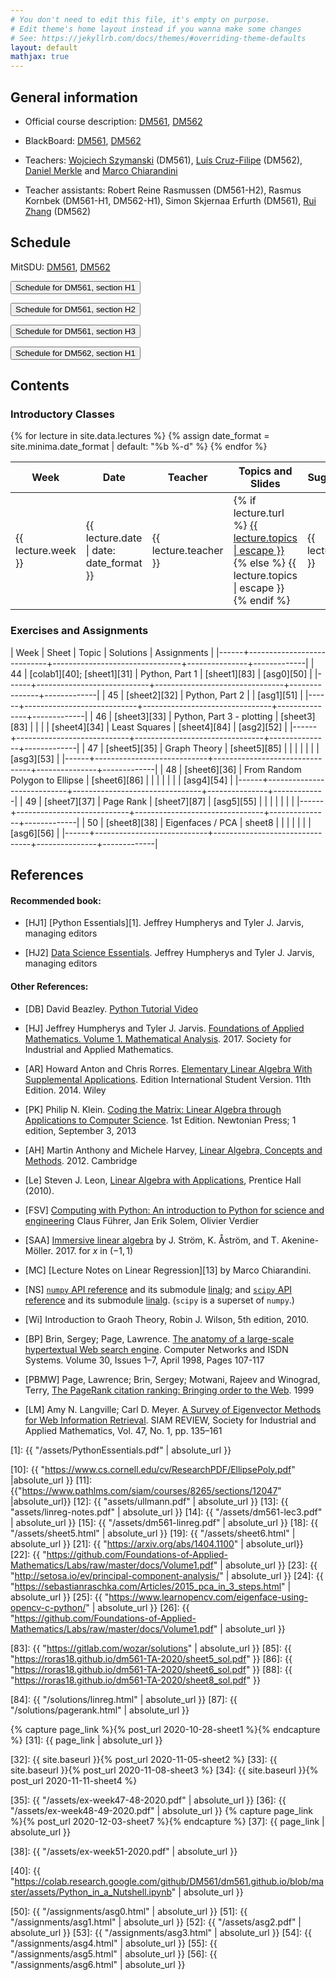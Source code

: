 ```yaml
---
# You don't need to edit this file, it's empty on purpose.
# Edit theme's home layout instead if you wanna make some changes
# See: https://jekyllrb.com/docs/themes/#overriding-theme-defaults
layout: default
mathjax: true
---
```




## General information

- Official course description:
  [DM561](https://odinlister.sdu.dk/fagbesk/internkode/DM561/), [DM562](https://odinlister.sdu.dk/fagbesk/internkode/DM562/)

- BlackBoard: [DM561](https://e-learn.sdu.dk/webapps/blackboard/execute/courseMain?course_id=_422174_1), [DM562](https://e-learn.sdu.dk/webapps/blackboard/execute/courseMain?course_id=_422179_1)


- Teachers:
  [Wojciech Szymanski](https://portal.findresearcher.sdu.dk/da/persons/szymanski)
  (DM561),
  [Luís Cruz-Filipe](https://portal.findresearcher.sdu.dk/da/persons/lcf)
  (DM562),
  [Daniel Merkle](https://imada.sdu.dk/~daniel) and [Marco Chiarandini](https://imada.sdu.dk/~marco)


- Teacher assistants: 
  Robert Reine Rasmussen (DM561-H2), 
  Rasmus Kornbek (DM561-H1, DM562-H1),
  Simon Skjernaa Erfurth (DM561), 
  [Rui Zhang](https://portal.findresearcher.sdu.dk/en/persons/ruizhang) (DM562)


## Schedule

MitSDU: <a
href="https://mitsdu.sdu.dk/skema/activity/N330024101/e20">DM561</a>, <a href="https://mitsdu.sdu.dk/skema/activity/N330025101/e20">DM562</a>


<button onclick="myFunction('h1')" class="w3-btn w3-cell
w3-left-align">Schedule for DM561, section H1 <i class="fa fa-caret-down"></i></button>
<div id="h1" class="w3-container w3-hide">

<div class="w3-responsive">

<!--
<iframe src="https://calendar.google.com/calendar/embed?showTitle=0&amp;showPrint=0&amp;showCalendars=0&amp;showTz=0&amp;height=600&amp;wkst=1&amp;bgcolor=%23FFFFFF&amp;src=egkljh81e5gn1qa11drhvli5g1quqn6e%40import.calendar.google.com&amp;color=%23853104&amp;src=i1sgtn4cueuhfc0o5u0aao73ikbrkuol%40import.calendar.google.com&amp;color=%23853104&amp;src=e_2_en%23weeknum%40group.v.calendar.google.com&amp;color=%23B1365F&amp;ctz=Europe%2FCopenhagen" style="border-width:0" width="960" height="600" frameborder="0" scrolling="no"></iframe>
-->

<div w3-include-html="./assets/dm561_h1.html"></div>
<script>
w3.includeHTML();
</script>
</div>
</div>



<button onclick="myFunction('h2')" class="w3-btn w3-cell
w3-left-align">Schedule for DM561, section H2 <i class="fa fa-caret-down"></i></button>
<div id="h2" class="w3-container w3-hide">

<div class="w3-responsive">

<div w3-include-html="./assets/dm561_h2.html"></div>
<script>
w3.includeHTML();
</script>
</div>
</div>






<button onclick="myFunction('h3')" class="w3-btn w3-cell
w3-left-align">Schedule for DM561, section H3 <i class="fa fa-caret-down"></i></button>
<div id="h3" class="w3-container w3-hide">

<div class="w3-responsive">

<div w3-include-html="./assets/dm561_h3.html"></div>
<script>
w3.includeHTML();
</script>
</div>
</div>





<button onclick="myFunction('dm562h2')" class="w3-btn w3-cell
w3-left-align">Schedule for DM562, section H1 <i class="fa fa-caret-down"></i></button>
<div id="dm562h2" class="w3-container w3-hide">

<div class="w3-responsive">

<div w3-include-html="./assets/dm562_h1.html"></div>
<script>
w3.includeHTML();
</script>
</div>
</div>





## Contents

### Introductory Classes

<table>
<thead>
<tr>
<th width="5%">Week</th>
<th width="7%">Date</th>
<th width="7%">Teacher</th>
<th width="36%">Topics and Slides</th>
<th width="55%">Suggested reading</th>
</tr>
</thead>
{% for lecture in site.data.lectures %}
{% assign date_format = site.minima.date_format | default: "%b %-d" %}
<tbody>
<tr>
<td>{{ lecture.week }}</td>
<td>{{ lecture.date | date: date_format }}</td>
<td>
{{ lecture.teacher }}
</td>
<td>
{% if lecture.turl %}
<a class="post-link" href="{{ lecture.turl | absolute_url }}">{{ lecture.topics | escape }}</a>
{% else %}
{{ lecture.topics | escape }}
{% endif %}
</td>
<td>{{ lecture.sug_reading }}</td>
</tr>
</tbody>
{% endfor %}
</table>



### Exercises and Assignments




| Week | Sheet                      | Topic  	                | Solutions     | Assignments |
|------+----------------------------+--------------------------------+---------------+-------------|
|   44 | [colab1][40]; [sheet1][31] | Python, Part 1                 | [sheet1][83]  | [asg0][50]  |
|------+----------------------------+--------------------------------+---------------+-------------|
|   45 | [sheet2][32]               | Python, Part 2                 |               | [asg1][51]  |
|------+----------------------------+--------------------------------+---------------+-------------|
|   46 | [sheet3][33]               | Python, Part 3 - plotting      | [sheet3][83]  |             |
|      | [sheet4][34]               | Least Squares                  | [sheet4][84]  | [asg2][52]  |
|------+----------------------------+--------------------------------+---------------+-------------|
|   47 | [sheet5][35]               | Graph Theory                   | [sheet5][85]  |             |
|      |                            |                                |               | [asg3][53]  |
|------+----------------------------+--------------------------------+---------------+-------------|
|   48 | [sheet6][36]               | From Random Polygon to Ellipse | [sheet6][86]  |             |
|      |                            |                                |               | [asg4][54]  |
|------+----------------------------+--------------------------------+---------------+-------------|
|   49 | [sheet7][37]               | Page Rank                      | [sheet7][87]  | [asg5][55]  |
|      |                            |                                |               |             |
|------+----------------------------+--------------------------------+---------------+-------------|
|   50 | [sheet8][38]               | Eigenfaces / PCA               |  sheet8       |             |
|      |                            |                                |               | [asg6][56]  |
|------+----------------------------+--------------------------------+---------------+-------------|



<!--


| Week | Type | Sheet        | Topic  	                | Solutions     | Assignments |
|------+------+--------------+--------------------------------+---------------+-------------|
|   44 | L    | [colab1][40] [sheet1][31] | Python                         |               | [asg0][50]  |
|------+------+--------------+--------------------------------+---------------+-------------|
|   45 | L    |              |                                |               |  |
|------+------+--------------+--------------------------------+---------------+-------------|
|   46 | L    | [sheet2][32] | Python                         |               |             |
|      | L    | [sheet3][33] | Python - plotting              |               | [asg2][52]  |
|------+------+--------------+--------------------------------+---------------+-------------|
|   47 | L    | 
|      | L    |              |                                |               | [asg3][53]  |
|------+------+--------------+--------------------------------+---------------+-------------|
|   48 | L    | [sheet5][35] | Graph Theory                   |               |             |
|      | L    |              |                                |               | [asg4][54]  |
|------+------+--------------+--------------------------------+---------------+-------------|
|   49 | L    | [sheet6][36] | From Random Polygon to Ellipse |               |             |
|      | L    |              |                                |               |
|------+------+--------------+--------------------------------+---------------+-------------|
|   50 | L    |
|      | L    |              |                                |               | [asg6][56]        |
|------+------+--------------+--------------------------------+---------------+-------------|
|   51 | L    | [sheet8][38] | Eigenfaces                     |               |             |
|------+------+--------------+--------------------------------+---------------+-------------|


-->









## References

#### Recommended book:

- [HJ1] [Python Essentials][1]. Jeffrey Humpherys and Tyler J. Jarvis,
  managing editors

- [HJ2]
  [Data Science Essentials](https://github.com/Foundations-of-Applied-Mathematics/Labs/raw/master/docs/DataScienceEssentials.pdf). Jeffrey
  Humpherys and Tyler J. Jarvis, managing editors

<!--
- [HJ2] [Labs for Foundations of Applied Mathematics. Volume 1. Mathematical Analysis](2)
  Jeffrey Humpherys and Tyler J. Jarvis, managing editors
-->


#### Other References:

- [DB] David Beazley. [Python Tutorial Video](https://www.youtube.com/watch?v=lyDLAutA88s)

- [HJ] Jeffrey Humpherys and Tyler
  J. Jarvis. [Foundations of Applied Mathematics. Volume 1. Mathematical Analysis](http://bookstore.siam.org/ot152/). 2017. Society
  for Industrial and Applied Mathematics.

- [AR] Howard Anton and Chris Rorres. [Elementary Linear Algebra With
  Supplemental Applications](http://eu.wiley.com/WileyCDA/WileyTitle/productCd-1118677455.html). Edition
  International Student Version. 11th Edition. 2014. Wiley


- [PK] Philip N. Klein. [Coding the Matrix: Linear Algebra through
  Applications to Computer
  Science](https://www.amazon.com/dp/0615880991/). 1st Edition.
  Newtonian Press; 1 edition, September 3, 2013

- [AH] Martin Anthony and Michele Harvey, [Linear Algebra, Concepts and Methods](http://www.cambridge.org/us/academic/subjects/mathematics/algebra/linear-algebra-concepts-and-methods). 2012. Cambridge


- [Le] Steven J. Leon, [Linear Algebra with
  Applications](http://wps.aw.com/leon_linearalg_9/), Prentice Hall
  (2010).


- [FSV] [Computing with Python: An introduction to Python for science and engineering](http://www.pearson.ch/1471/9780273786436/Computing-with-Python-An-introduction-to.aspx)
  Claus Führer, Jan Erik Solem, Olivier Verdier



- [SAA] [Immersive linear algebra](http://immersivemath.com/ila/index.html) by J. Ström, K. Åström, and
  T. Akenine-Möller. 2017. for $x$ in $(-1, 1)$


- [MC] [Lecture Notes on Linear Regression][13] by Marco Chiarandini.


- [NS]
  [`numpy` API reference](https://docs.scipy.org/doc/numpy/reference/) and
  its submodule
  [linalg](https://docs.scipy.org/doc/numpy/reference/routines.linalg.html);
  and [`scipy` API reference](https://docs.scipy.org/doc/scipy/reference/)
  and its submodule
  [linalg](https://docs.scipy.org/doc/scipy/reference/linalg.html).
  (`scipy` is a superset of `numpy`.)

- [Wi] Introduction to Graoh Theory, Robin J. Wilson, 5th edition, 2010.

- [BP] Brin, Sergey; Page, Lawrence. [The anatomy of a large-scale
  hypertextual Web search
  engine](https://doi.org/10.1016/S0169-7552(98)00110-X). Computer
  Networks and ISDN Systems. Volume 30, Issues 1–7, April 1998, Pages
  107-117

- [PBMW] Page, Lawrence; Brin, Sergey; Motwani, Rajeev and Winograd,
  Terry, [The PageRank citation ranking: Bringing order to the
  Web](http://dbpubs.stanford.edu:8090/pub/showDoc.Fulltext?lang=en&doc=1999-66&format=pdf). 1999

- [LM] Amy N. Langville; Carl D. Meyer. [A Survey of Eigenvector Methods
  for Web Information
  Retrieval](https://epubs.siam.org/doi/pdf/10.1137/S0036144503424786). SIAM
  REVIEW, Society for Industrial and Applied Mathematics, Vol. 47,
  No. 1, pp. 135–161







[1]: {{ "/assets/PythonEssentials.pdf" | absolute_url }}

[10]: {{ "https://www.cs.cornell.edu/cv/ResearchPDF/EllipsePoly.pdf" |absolute_url }}
[11]: {{"https://www.pathlms.com/siam/courses/8265/sections/12047" |absolute_url}}
[12]: {{ "assets/ullmann.pdf" | absolute_url }}
[13]: {{ "assets/linreg-notes.pdf" | absolute_url }}
[14]: {{ "/assets/dm561-lec3.pdf" | absolute_url }}
[15]: {{ "/assets/dm561-linreg.pdf" | absolute_url }}
[18]: {{ "/assets/sheet5.html" | absolute_url }}
[19]: {{ "/assets/sheet6.html" | absolute_url }}
[21]: {{ "https://arxiv.org/abs/1404.1100" | absolute_url}}
[22]: {{ "https://github.com/Foundations-of-Applied-Mathematics/Labs/raw/master/docs/Volume1.pdf" | absolute_url }}
[23]: {{ "http://setosa.io/ev/principal-component-analysis/" | absolute_url }}
[24]: {{ "https://sebastianraschka.com/Articles/2015_pca_in_3_steps.html" | absolute_url }}
[25]: {{ "https://www.learnopencv.com/eigenface-using-opencv-c-python/" | absolute_url }}
[26]: {{ "https://github.com/Foundations-of-Applied-Mathematics/Labs/raw/master/docs/Volume1.pdf" | absolute_url }}


<!-- External solutions -->

[83]: {{ "https://gitlab.com/wozar/solutions" | absolute_url }}
[85]: {{ "https://roras18.github.io/dm561-TA-2020/sheet5_sol.pdf" }}
[86]: {{ "https://roras18.github.io/dm561-TA-2020/sheet6_sol.pdf" }}
[88]: {{ "https://roras18.github.io/dm561-TA-2020/sheet8_sol.pdf" }}

<!-- Internal solutions --> 

[84]: {{ "/solutions/linreg.html" | absolute_url }}
[87]: {{ "/solutions/pagerank.html" | absolute_url }}


<!-- Sheets -->

{% capture page_link %}{% post_url 2020-10-28-sheet1 %}{% endcapture %}
[31]: {{ page_link | absolute_url }}

[32]: {{ site.baseurl }}{% post_url 2020-11-05-sheet2 %}
[33]: {{ site.baseurl }}{% post_url 2020-11-08-sheet3 %}
[34]: {{ site.baseurl }}{% post_url 2020-11-11-sheet4 %}

[35]: {{ "/assets/ex-week47-48-2020.pdf" | absolute_url }}
[36]: {{ "/assets/ex-week48-49-2020.pdf" | absolute_url }}
{% capture page_link %}{% post_url 2020-12-03-sheet7 %}{% endcapture %}
[37]: {{ page_link | absolute_url }}

[38]: {{ "/assets/ex-week51-2020.pdf" | absolute_url }}

[40]: {{ "https://colab.research.google.com/github/DM561/dm561.github.io/blob/master/assets/Python_in_a_Nutshell.ipynb" | absolute_url }}


<!-- Assignments -->

[50]: {{ "/assignments/asg0.html" | absolute_url }}
[51]: {{ "/assignments/asg1.html" | absolute_url }}
[52]: {{ "/assets/asg2.pdf" | absolute_url }}
[53]: {{ "/assignments/asg3.html" | absolute_url }}
[54]: {{ "/assignments/asg4.html" | absolute_url }}
[55]: {{ "/assignments/asg5.html" | absolute_url }}
[56]: {{ "/assignments/asg6.html" | absolute_url }}
